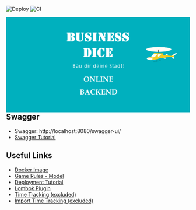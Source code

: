 ![Deploy](https://github.com/BusinessDice/BusinessDice-Server/workflows/Deploy/badge.svg)
![CI](https://github.com/BusinessDice/BusinessDice-Server/workflows/CI/badge.svg)

<img src="src/main/resources/static/BusinessDice-Logo.png"
alt="BusinessDice Logo"
style="float: left; margin-right: 10px;" />

## Swagger

* Swagger: http://localhost:8080/swagger-ui/
* [Swagger Tutorial](https://www.baeldung.com/swagger-2-documentation-for-spring-rest-api)

## Useful Links

* [Docker Image](https://hub.docker.com/r/felixsteinke/private/tags)
* [Game Rules - Model](https://www.brettspiele-report.de/images/m/machi-koro/Spielanleitung-Machi-Koro.pdf)
* [Deployment Tutorial](https://github.com/soumilshah1995/Deploy-Docker-Container-on-AWS)
* [Lombok Plugin](https://plugins.jetbrains.com/plugin/6317-lombok)
* [Time Tracking (excluded)](https://wakatime.com/intellij-idea)
* [Import Time Tracking (excluded)](https://github.com/anmol098/waka-readme-stats)
